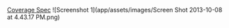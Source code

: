 [Coverage Spec](coverage.index.html)
![Screenshot 1](app/assets/images/Screen Shot 2013-10-08 at 4.43.17 PM.png)
